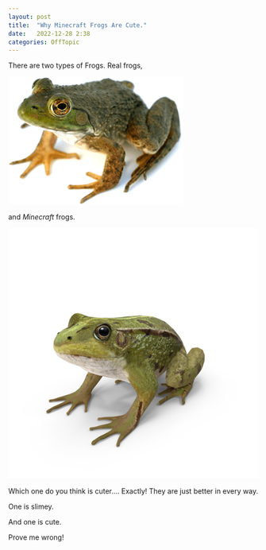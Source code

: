 ```yaml
---
layout: post
title:  "Why Minecraft Frogs Are Cute."
date:   2022-12-28 2:38
categories: OffTopic
---
```


There are two types of Frogs.
Real frogs,

![realfrog](/assets/580b57fbd9996e24bc43bc0c.png)

and *Minecraft* frogs.

![mcfrog](/assets/frog-Va4lJ52-600.jpg)

Which one do you think is cuter.... Exactly!
They are just better in every way.

One is slimey.

And one is cute.

Prove me wrong!
